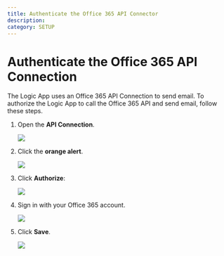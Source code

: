 ```yaml
---
title: Authenticate the Office 365 API Connector
description:
category: SETUP
---
```


# Authenticate the Office 365 API Connection

The Logic App uses an Office 365 API Connection to send email.  To authorize the Logic App to call the Office 365 API and send email, follow these steps.
​	
1. Open the **API Connection**.	

   ![]({{site.baseurl}}/img/deployment/azure-office365-api-connection.png)

2. Click the **orange alert**.

   ![]({{site.baseurl}}/img/deployment/authenticate-office365-api-connection-01.png)

3. Click **Authorize**:

   ![]({{site.baseurl}}/img/deployment/authenticate-office365-api-connection-02.png)

4. Sign in with your Office 365 account.

   ![]({{site.baseurl}}/img/deployment/authenticate-office365-api-connection-03.png)

5. Click **Save**.

   ![]({{site.baseurl}}/img/deployment/authenticate-office365-api-connection-04.png)